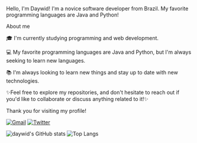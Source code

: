 Hello, I'm Daywid!
I'm a novice software developer from Brazil. My favorite programming languages are Java and Python!


About me 


🎓 I'm currently studying programming and web development.

💻  My favorite programming languages are Java and Python, but I'm always seeking to learn new languages.

📚 I'm always looking to learn new things and stay up to date with new technologies.

✨Feel free to explore my repositories, and don't hesitate to reach out if you'd like to collaborate or discuss anything related to it!✨



Thank you for visiting my profile!

[![Gmail](https://img.shields.io/badge/Gmail-D14836?style=for-the-badge&logo=gmail&logoColor=white)](mailto:mdaywid@gmail.com)
[![Twitter](https://img.shields.io/badge/Twitter-1DA1F2?style=for-the-badge&logo=twitter&logoColor=white)](twitter.com/daywid121)



![daywid's GitHub stats](https://github-readme-stats.vercel.app/api?username=daywid&show_icons=true&theme=radical&hide=prs,issues,contribs&count_private=true)
![Top Langs](https://github-readme-stats.vercel.app/api/top-langs/?username=daywid&theme=radical&langs_count=8&layout=compact&size_weight=0.5&count_weight=0.5)
